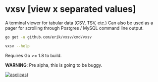 # vxsv [view x separated values]

A terminal viewer for tabular data (CSV, TSV, etc.) Can also be used
as a pager for scrolling through Postgres / MySQL command line output.

```bash
go get -u github.com/erik/vxsv/cmd/vxsv

vxsv --help
```

Requires Go >= 1.8 to build.

**WARNING**: Pre alpha, this is going to be buggy. 

[![asciicast](https://asciinema.org/a/0t5awh75lm7qntrkbrsslb41u.png)](https://asciinema.org/a/0t5awh75lm7qntrkbrsslb41u)
